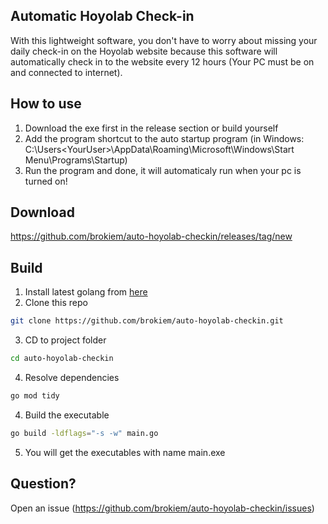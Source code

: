 ## Automatic Hoyolab Check-in

With this lightweight software, you don't have to worry about missing your daily check-in on the Hoyolab website because
this software will automatically check in to the website every 12 hours (Your PC must be on and connected to internet).

## How to use

1. Download the exe first in the release section or build yourself
2. Add the program shortcut to the auto startup program (in Windows: C:\Users\<YourUser>\AppData\Roaming\Microsoft\Windows\Start Menu\Programs\Startup\)
3. Run the program and done, it will automaticaly run when your pc is turned on!

## Download

https://github.com/brokiem/auto-hoyolab-checkin/releases/tag/new

## Build
1. Install latest golang from [here](https://go.dev/dl/)
2. Clone this repo
```sh
git clone https://github.com/brokiem/auto-hoyolab-checkin.git
```
3. CD to project folder
```sh
cd auto-hoyolab-checkin
```
4. Resolve dependencies
```sh
go mod tidy 
```
4. Build the executable
```sh
go build -ldflags="-s -w" main.go
```
5. You will get the executables with name main.exe

## Question?

Open an issue (https://github.com/brokiem/auto-hoyolab-checkin/issues)